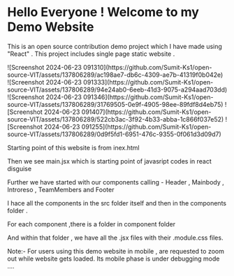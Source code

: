 <h1> Hello Everyone ! Welcome to my Demo Website </h1>
<p> This is an open source contribution demo project which I have made using "React" . This project includes single page static website .</p>
![Screenshot 2024-06-23 091310](https://github.com/Sumit-Ks1/open-source-VIT/assets/137806289/ac198ae7-db6c-4309-ae7b-41319f0b042e)
<br/>
![Screenshot 2024-06-23 091333](https://github.com/Sumit-Ks1/open-source-VIT/assets/137806289/94e24ab0-6eeb-41d3-9075-a294aad703dd)
![Screenshot 2024-06-23 091346](https://github.com/Sumit-Ks1/open-source-VIT/assets/137806289/31769505-0e9f-4905-98ee-89fdf8d4eb75)
![Screenshot 2024-06-23 091407](https://github.com/Sumit-Ks1/open-source-VIT/assets/137806289/522cb3ac-3f92-4b33-abba-1c866f037e52)
![Screenshot 2024-06-23 091255](https://github.com/Sumit-Ks1/open-source-VIT/assets/137806289/0d9f5fd1-6951-476c-9355-0f061d3d09d7)

<p> Starting point of this website is from inex.html</p>
<p> Then we see main.jsx which is starting point of javasript codes in react disguise</p>
<p> Further we have started with our components calling - Header , Mainbody , Introreso , TeamMembers and  Footer</p>
<p> I hace all the components in the src folder itself and then in the components folder .</p>
<p> For each component ,there is a folder in component folder</p>
<p> And within that folder , we have all the .jsx files with their .module.css files.</p>
Note:- For users using this demo website in mobile , are requested to zoom out while website gets loaded. Its mobile phase is under debugging mode ....
